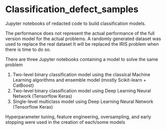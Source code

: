 # Classification_defect_samples
Jupyter notebooks of redacted code to build classification models.

The performance does not represent the actual performance of the full version model for the actual problems.
A randomly generated dataset was used to replace the real dataset
It will be replaced the IRIS problem when there is time to do so.

There are three Jupyter notebooks containing a model to solve the same problem
1. Two-level binary classification model using the classical Machine Learning algorithms and ensemble model (mostly Scikit-learn + CatBoost)
2. Two-level binary classification model using Deep Learning Neural Network (Tensorflow Keras)
3. Single-level multiclass model using Deep Learning Neural Network (Tensorflow Keras)

Hyperparameter tuning, feature engineering, oversampling, and early stopping were used in the creation of each/some models  
